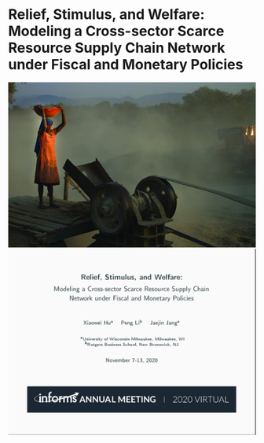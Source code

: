 # Relief, Stimulus, and Welfare: Modeling a Cross-sector Scarce Resource Supply Chain Network under Fiscal and Monetary Policies

<img src="images/titlegraphic.jpg" width="700">
  
<img src="images/WA34_slide_cover_page.png" width="700">   

  
 

